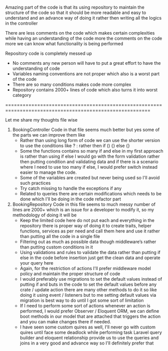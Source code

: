 <!-- Amaizing part -->
Amazing part of the code is that its using repository to maintain the structure of the code so that it should be more readable and easy to understand and an advance way of doing it rather then writing all the logics in the controller

<!-- Ok part -->
There are less comments on the code which makes certain complexities while having an understanding of the code more the comments on the code more we can know what functionality is being performed

<!-- Worst part -->
Repository code is completely messed up
* No comments any new person will have to put a great effort to have the understanding of code
* Variables naming conventions are not proper which also is a worst part of the code
* There are so many conditions makes code more complex
* Repository contains 2000+ lines of code which also turns it into worst category

========================================================================================================
<!-- If i were doing it -->

Let me share my thoughts file wise
1. BookingController
    Code in that file seems much better but yes some of the parts we can improve them like
    * Rather than using long form of code we can use the shorter version to use the conditions like
    ? : rather then if () {} else {}
    * Some the functions contains so many if and else in my first approach is rather than using if else I would go with the form validation rather then putting condition and validating data and if there is a scenario where I need to use too many if else, I would prefer switch instead easier to manage the code.
    * Some of the variables are created but never being used so I'll avoid such practices
    * Try catch missing to handle the exceptions if any
    * Related to queries there are certain modifications which needs to be done which I'll be doing in the code refactor part
2. BookingRepository
    Code in this file seems to much messy number of lines are 2000+ which is an issue for a developer to modify it, so my methodology of doing it will be
    * Keep the limited code here do not put each and everything in the repository there is proper way of doing it to create traits, helper functions, services as per need and call them here and use it rather than putting all the code in a single file
    * Filtering out as much as possible data though middleware’s rather than putting custom conditions in it
    * Using validations and rules to validate the data rather than putting if else in the code before insertion just get the clean data and operate your query here
    * Again, for the restriction of actions I'll prefer middleware model policy and maintain the proper structure of code
    * I would preferably use migrations to set the default values instead of putting if and buts in the code to set the default values before any crate / update action there are many other methods to do it so like doing it using event / listeners but to me setting default values via migration is best way to do until I got some sort of limitation
    * If I need to perform some sort of actions whenever an action is performed, I would prefer Observer / Eloquent ORM, we can define boot methods in our model that are attached that triggers the action and you can make changes there if needed.
    * I have seen some custom quires as well, I'll never go with custom quires until face some deadlock while performing task Laravel query builder and eloquent relationship provide us to use the queries and joins in a very good and advance way so I'll definitely prefer that